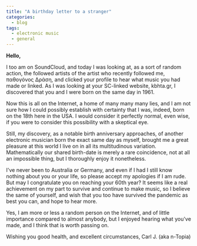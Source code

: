 ```yaml
---
title: "A birthday letter to a stranger"
categories:
  - blog
tags: 
  - electronic music
  - general
---
```




**Hello,**

I too am on SoundCloud, and today I was looking at, as a sort of random action, the followed artists of the artist who recently followed me, παθογόνος Δράση, and clicked your profile to hear what music you had made or linked. As I was looking at your SC-linked website, kbhta.gr, I discovered that you and I were born on the same day in 1961.

Now this is all on the Internet, a home of many many many lies, and I am not sure how I could possibly establish with certainty that I was, indeed, born on the 18th here in the USA. I would consider it perfectly normal, even wise, if you were to consider this possibility with a skeptical eye.

Still, my discovery, as a notable birth anniversary approaches, of another electronic musician born the exact same day as myself, brought me a great pleasure at this world I live on in all its multitudinous variation. Mathematically our shared birth-date is merely a rare coincidence, not at all an impossible thing, but I thoroughly enjoy it nonetheless.

I've never been to Australia or Germany, and even if I had I still know nothing about you or your life, so please accept my apologies if I am rude. But may I congratulate you on reaching your 60th year? It seems like a real achievement on my part to survive and continue to make music, so I believe the same of yourself, and wish that you too have survived the pandemic as best you can, and hope to hear more.

Yes, I am more or less a random person on the Internet, and of little importance compared to almost anybody, but I enjoyed hearing what you've made, and I think that is worth passing on.

Wishing you good health, and excellent circumstances,
Carl J.
(aka n-Topia)

